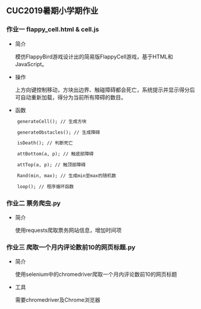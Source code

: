 ## CUC2019暑期小学期作业

### 作业一  flappy_cell.html & cell.js
* 简介

    模仿FlappyBird游戏设计出的简易版FlappyCell游戏，基于HTML和JavaScript。
* 操作

   上方向键控制移动，方块出边界、触碰障碍都会死亡，系统提示并显示得分后可自动重新加载，得分为当前所有障碍的数目。

* 函数
```html
    generateCell(); // 生成方块

    generateObstacles(); // 生成障碍

    isDeath(); // 判断死亡

    attBottom(a, p); // 触底部障碍

    attTop(a, p); // 触顶部障碍

    Rand(min, max); // 生成min至max的随机数

    loop(); // 程序循环函数
```

### 作业二  票务爬虫.py
* 简介

    使用requests爬取票务网站信息，增加时间项

### 作业三  爬取一个月内评论数前10的网页标题.py
* 简介

    使用selenium中的chromedriver爬取一个月内评论数前10的网页标题
* 工具

    需要chromedriver及Chrome浏览器
